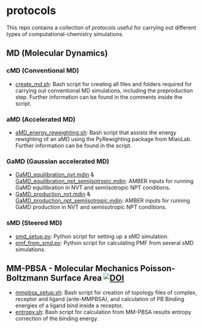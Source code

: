 # protocols

This repo contains a collection of protocols useful for carrying out different types of computational-chemistry simulations.

## MD (Molecular Dynamics)

### cMD (Conventional MD)
- [create_md.sh](https://github.com/MolBioMedUAB/protocols/blob/main/MD/cMD/create_md.sh): Bash script for creating all files and folders required for carrying out conventional MD simulations, including the preproduction step. Further information can be found in the comments inside the script.

### aMD (Accelerated MD)
- [aMD_energy_reweighting.sh](https://github.com/MolBioMedUAB/protocols/blob/main/MD/aMD/aMD_energy_reweighting.sh): Bash script that assists the energy rewighting of an aMD using the PyRewighting package from MiaoLab. Further information can be found in the script.

### GaMD (Gaussian accelerated MD)
- [GaMD_equilibration_nvt.mdin](https://github.com/MolBioMedUAB/protocols/blob/main/MD/GaMD/GaMD_equilibration_nvt.mdin) & [GaMD_equilibration_npt_semiisotropic.mdin](https://github.com/MolBioMedUAB/protocols/blob/main/MD/GaMD/GaMD_equilibration_npt_semiisotropic.mdin): AMBER inputs for running GaMD equilibration in NVT and semiisotropic NPT conditions.
- [GaMD_production_nvt.mdin](https://github.com/MolBioMedUAB/protocols/blob/main/MD/GaMD/GaMD_production_nvt.mdin) & [GaMD_production_npt_semiisotropic.mdin](https://github.com/MolBioMedUAB/protocols/blob/main/MD/GaMD/GaMD_production_npt_semiisotropic.mdin): AMBER inputs for running GaMD production in NVT and semiisotropic NPT conditions.

### sMD (Steered MD)
- [smd_setup.py](https://github.com/MolBioMedUAB/protocols/blob/main/MD/sMD/smd_setup.py): Python script for setting up a sMD simulation.
- [pmf_from_smd.py](https://github.com/MolBioMedUAB/protocols/blob/main/MD/sMD/pmf_from_smd.py): Python script for calculating PMF from several sMD simulations.

## MM-PBSA - Molecular Mechanics Poisson-Boltzmann Surface Area [![DOI](https://zenodo.org/badge/DOI/10.5281/zenodo.15576931.svg)](https://doi.org/10.5281/zenodo.15576931)
- [mmpbsa_setup.sh](https://github.com/MolBioMedUAB/protocols/blob/main/MM-PBSA/mmpbsa_setup.sh): Bash script for creation of topology files of complex, receptor and ligand (ante-MMPBSA), and calculation of PB Binding energies of a ligand bind inside a receptor.
- [entropy.sh](https://github.com/MolBioMedUAB/protocols/blob/main/MM-PBSA/entropy.sh): Bash script for calculation from MM-PBSA results entropy correction of the binding energy. 

